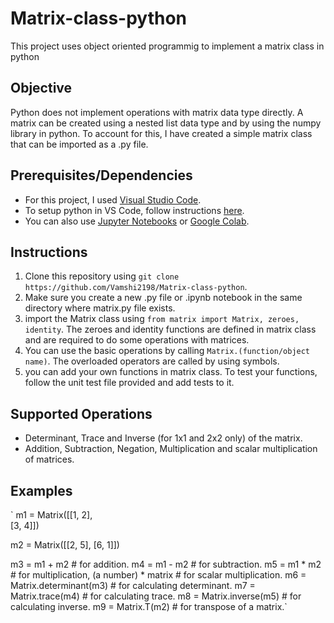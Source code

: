 # Matrix-class-python
This project uses object oriented programmig to implement a matrix class in python

## Objective
Python does not implement operations with matrix data type directly. A matrix can be created using a nested list data type and by using the numpy library in python. To account for this, I have created a simple matrix class that can be imported as a .py file.

## Prerequisites/Dependencies  
* For this project, I used [Visual Studio Code](https://code.visualstudio.com/download).
* To setup python in VS Code, follow instructions [here](https://code.visualstudio.com/docs/python/python-tutorial).
* You can also use [Jupyter Notebooks](https://jupyter.readthedocs.io/en/latest/install.html) or [Google Colab](https://colab.research.google.com/notebooks/intro.ipynb).

## Instructions
1. Clone this repository using `git clone https://github.com/Vamshi2198/Matrix-class-python`.
2. Make sure you create a new .py file or .ipynb notebook in the same directory where matrix.py file exists.
3. import the Matrix class using `from matrix import Matrix, zeroes, identity`. The zeroes and identity functions are defined in matrix class and are required to do some operations with matrices.
4. You can use the basic operations by calling `Matrix.(function/object name)`. The overloaded operators are called by using symbols.
5. you can add your own functions in matrix class. To test your functions, follow the unit test file provided and add tests to it.

## Supported Operations
   * Determinant, Trace and Inverse (for 1x1 and 2x2 only) of the matrix.
   * Addition, Subtraction, Negation, Multiplication and scalar multiplication of matrices.

## Examples
 ` m1 = Matrix([[1, 2],  
               [3, 4]])

   m2 = Matrix([[2, 5],
               [6, 1]])

   m3 = m1 + m2 # for addition.
   m4 = m1 - m2 # for subtraction.
   m5 = m1 * m2 # for multiplication, (a number) * matrix # for scalar multiplication.
   m6 = Matrix.determinant(m3) # for calculating determinant.
   m7 = Matrix.trace(m4) # for calculating trace.
   m8 = Matrix.inverse(m5) # for calculating inverse.
   m9 = Matrix.T(m2) # for transpose of a matrix.`
   



